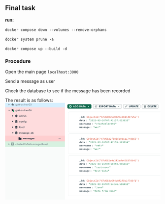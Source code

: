 ## Final task ##

**run:**

`docker compose down --volumes --remove-orphans`

`docker system prune -a`

`docker compose up --build -d`

### Procedure ###

Open the main page `localhost:3000`

Send a message as user

Check the database to see if the message has been recorded

The result is as follows:
![results.png](results.png)
